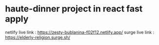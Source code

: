 # haute-dinner project in react fast apply 

netlify live link :  https://zesty-bublanina-f02f12.netlify.app/
surge live link :  https://elderly-religion.surge.sh/
